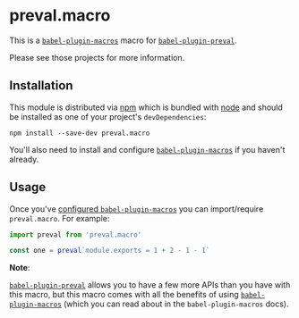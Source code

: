 # preval.macro

This is a [`babel-plugin-macros`][babel-plugin-macros] macro for
[`babel-plugin-preval`][babel-plugin-preval].

Please see those projects for more information.

## Installation

This module is distributed via [npm][npm] which is bundled with [node][node] and
should be installed as one of your project's `devDependencies`:

```
npm install --save-dev preval.macro
```

You'll also need to install and configure
[`babel-plugin-macros`][babel-plugin-macros] if you haven't already.

## Usage

Once you've
[configured `babel-plugin-macros`](https://github.com/kentcdodds/babel-plugin-macros/blob/master/other/docs/user.md)
you can import/require `preval.macro`. For example:

```js
import preval from 'preval.macro'

const one = preval`module.exports = 1 + 2 - 1 - 1`
```

**Note**:

[`babel-plugin-preval`][babel-plugin-preval] allows you to have a few more APIs
than you have with this macro, but this macro comes with all the benefits of
using [`babel-plugin-macros`][babel-plugin-macros] (which you can read about in
the `babel-plugin-macros` docs).

<!-- prettier-ignore-start -->
[npm]: https://www.npmjs.com
[node]: https://nodejs.org

[babel-plugin-macros]: https://github.com/kentcdodds/babel-plugin-macros
[babel-plugin-preval]: https://github.com/kentcdodds/babel-plugin-preval
<!-- prettier-ignore-end -->
